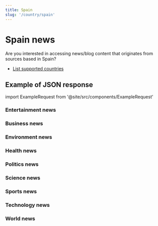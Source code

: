 ```yaml
---
title: Spain
slug: '/country/spain'
---
```


# Spain news

Are you interested in accessing news/blog content that originates from sources based in Spain?

- [List supported countries](/get-articles/countries)

## Example of JSON response

import ExampleRequest from '@site/src/components/ExampleRequest'

### Entertainment news
<ExampleRequest url="https://apitube.io/v1/news/articles?limit=2&category=news/Arts_and_Entertainment&language=es"></ExampleRequest>

### Business news
<ExampleRequest url="https://apitube.io/v1/news/articles?limit=2&category=news/Business&language=es"></ExampleRequest>

### Environment news
<ExampleRequest url="https://apitube.io/v1/news/articles?limit=2&category=news/Environment&language=es"></ExampleRequest>

### Health news
<ExampleRequest url="https://apitube.io/v1/news/articles?limit=2&category=news/Health&language=es"></ExampleRequest>

### Politics news
<ExampleRequest url="https://apitube.io/v1/news/articles?limit=2&category=news/Politics&language=es"></ExampleRequest>

### Science news
<ExampleRequest url="https://apitube.io/v1/news/articles?limit=2&category=news/Science&language=es"></ExampleRequest>

### Sports news
<ExampleRequest url="https://apitube.io/v1/news/articles?limit=2&category=news/Sports&language=es"></ExampleRequest>

### Technology news
<ExampleRequest url="https://apitube.io/v1/news/articles?limit=2&category=news/Technology&language=es"></ExampleRequest>

### World news
<ExampleRequest url="https://apitube.io/v1/news/articles?limit=2&category=news/World&language=es"></ExampleRequest>
